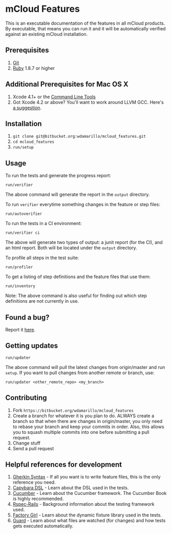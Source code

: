 mCloud Features
===============
This is an executable documentation of the features in all mCloud products. By executable, that means you
can run it and it will be automatically verified against an existing mCloud installation.

Prerequisites
-------------
1. [Git](http://git-scm.com)
2. [Ruby](ruby-lang.org/) 1.8.7 or higher

Additional Prerequisites for Mac OS X
-------------------------------------
1. Xcode 4.1+ or the [Command Line Tools](https://developer.apple.com/downloads/index.action)
2. Got Xcode 4.2 or above? You'll want to work around LLVM GCC. Here's [a suggestion](http://www.relaxdiego.com/2012/02/using-gcc-when-xcode-43-is-installed.html).

Installation
------------
1. `git clone git@bitbucket.org:wdamarillo/mcloud_features.git`
2. `cd mcloud_features`
3. `run/setup`

Usage
-----

To run the tests and generate the progress report:

    run/verifier

The above command will generate the report in the `output` directory.

To run `verifier` everytime something changes in the feature or step files:

    run/autoverifier

To run the tests in a CI environment:

    run/verifier ci

The above will generate two types of output: a junit report (for the CI), and an html report. Both will be located under the `output` directory.

To profile all steps in the test suite:

    run/profiler

To get a listing of step definitions and the feature files that use them:

    run/inventory

Note: The above command is also useful for finding out which step definitions are not currently in use.

Found a bug?
------------
Report it [here](https://bitbucket.org/wdamarillo/mcloud_features/issues/new).

Getting updates
------------
    run/updater

The above command will pull the latest changes from origin/master and run `setup`. If you want to pull changes from another remote or branch, use:

    run/updater <other_remote_repo> <my_branch>

Contributing
------------
1. Fork `https://bitbucket.org/wdamarillo/mcloud_features`
2. Create a branch for whatever it is you plan to do. ALWAYS create a branch so that when there are changes in origin/master, you only need to rebase your branch and keep your commits in order. Also, this allows you to squash multiple commits into one before submitting a pull request.
3. Change stuff
4. Send a pull request

Helpful references for development
----------------------------------
1. [Gherkin Syntax](https://github.com/cucumber/cucumber/wiki/Gherkin) - If all you want is to write feature files, this is the only reference you need.
2. [Capybara DSL](http://rubydoc.info/github/jnicklas/capybara/master) - Learn about the DSL used in the tests.
3. [Cucumber](http://cukes.info) - Learn about the Cucumber framework. The Cucumber Book is highly recommended.
4. [Rspec-Rails](http://rubydoc.info/gems/rspec-rails/frames) - Background information about the testing framework used.
5. [Factory Girl](https://github.com/thoughtbot/factory_girl/blob/master/GETTING_STARTED.md) - Learn about the dynamic fixture library used in the tests.
6. [Guard](https://github.com/guard/guard) - Learn about what files are watched (for changes) and how tests gets executed automatically.
